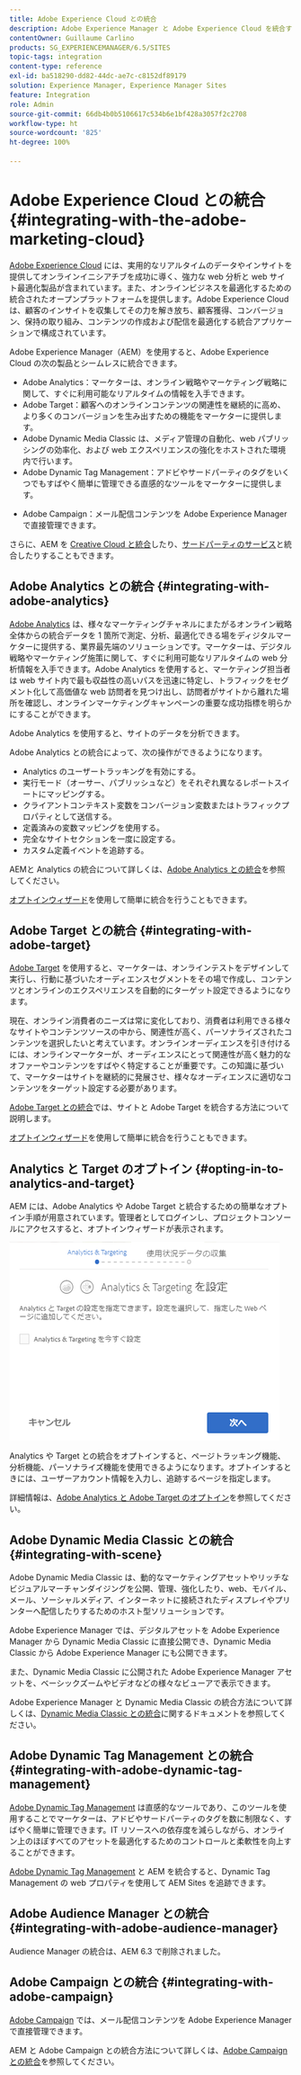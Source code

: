 ```yaml
---
title: Adobe Experience Cloud との統合
description: Adobe Experience Manager と Adobe Experience Cloud を統合する方法について説明します。
contentOwner: Guillaume Carlino
products: SG_EXPERIENCEMANAGER/6.5/SITES
topic-tags: integration
content-type: reference
exl-id: ba518290-dd82-44dc-ae7c-c8152df89179
solution: Experience Manager, Experience Manager Sites
feature: Integration
role: Admin
source-git-commit: 66db4b0b5106617c534b6e1bf428a3057f2c2708
workflow-type: ht
source-wordcount: '825'
ht-degree: 100%

---
```


# Adobe Experience Cloud との統合{#integrating-with-the-adobe-marketing-cloud}

[Adobe Experience Cloud](https://business.adobe.com/products/marketing-cloud/main.html?lang=ja) には、実用的なリアルタイムのデータやインサイトを提供してオンラインイニシアチブを成功に導く、強力な web 分析と web サイト最適化製品が含まれています。また、オンラインビジネスを最適化するための統合されたオープンプラットフォームを提供します。Adobe Experience Cloud は、顧客のインサイトを収集してその力を解き放ち、顧客獲得、コンバージョン、保持の取り組み、コンテンツの作成および配信を最適化する統合アプリケーションで構成されています。

Adobe Experience Manager（AEM）を使用すると、Adobe Experience Cloud の次の製品とシームレスに統合できます。

* Adobe Analytics：マーケターは、オンライン戦略やマーケティング戦略に関して、すぐに利用可能なリアルタイムの情報を入手できます。
* Adobe Target：顧客へのオンラインコンテンツの関連性を継続的に高め、より多くのコンバージョンを生み出すための機能をマーケターに提供します。
* Adobe Dynamic Media Classic は、メディア管理の自動化、web パブリッシングの効率化、および web エクスペリエンスの強化をホストされた環境内で行います。
* Adobe Dynamic Tag Management：アドビやサードパーティのタグをいくつでもすばやく簡単に管理できる直感的なツールをマーケターに提供します。
<!-- Search&Promote is end of life as of September 1, 2022 * Adobe Search&Promote gives marketers the ability to control and optimize the search results on their sites. -->
* Adobe Campaign：メール配信コンテンツを Adobe Experience Manager で直接管理できます。

さらに、AEM を [Creative Cloud と統合](/help/assets/aem-cc-integration-best-practices.md)したり、[サードパーティのサービス](/help/sites-administering/third-party-services.md)と統合したりすることもできます。

## Adobe Analytics との統合 {#integrating-with-adobe-analytics}

[Adobe Analytics](https://business.adobe.com/products/analytics/adobe-analytics.html?lang=ja) は、様々なマーケティングチャネルにまたがるオンライン戦略全体からの統合データを 1 箇所で測定、分析、最適化できる場をディジタルマーケターに提供する、業界最先端のソリューションです。マーケターは、デジタル戦略やマーケティング施策に関して、すぐに利用可能なリアルタイムの web 分析情報を入手できます。Adobe Analytics を使用すると、マーケティング担当者は web サイト内で最も収益性の高いパスを迅速に特定し、トラフィックをセグメント化して高価値な web 訪問者を見つけ出し、訪問者がサイトから離れた場所を確認し、オンラインマーケティングキャンペーンの重要な成功指標を明らかにすることができます。

Adobe Analytics を使用すると、サイトのデータを分析できます。

Adobe Analytics との統合によって、次の操作ができるようになります。

* Analytics のユーザートラッキングを有効にする。
* 実行モード（オーサー、パブリッシュなど）をそれぞれ異なるレポートスイートにマッピングする。
* クライアントコンテキスト変数をコンバージョン変数またはトラフィックプロパティとして送信する。
* 定義済みの変数マッピングを使用する。
* 完全なサイトセクションを一度に設定する。
* カスタム定義イベントを追跡する。

AEMと Analytics の統合について詳しくは、[Adobe Analytics との統合](/help/sites-administering/adobeanalytics.md)を参照してください。

[オプトインウィザード](/help/sites-administering/opt-in.md)を使用して簡単に統合を行うこともできます。

## Adobe Target との統合 {#integrating-with-adobe-target}

[Adobe Target](https://business.adobe.com/products/target/adobe-target.html?lang=ja) を使用すると、マーケターは、オンラインテストをデザインして実行し、行動に基づいたオーディエンスセグメントをその場で作成し、コンテンツとオンラインのエクスペリエンスを自動的にターゲット設定できるようになります。

現在、オンライン消費者のニーズは常に変化しており、消費者は利用できる様々なサイトやコンテンツソースの中から、関連性が高く、パーソナライズされたコンテンツを選択したいと考えています。オンラインオーディエンスを引き付けるには、オンラインマーケターが、オーディエンスにとって関連性が高く魅力的なオファーやコンテンツをすばやく特定することが重要です。この知識に基づいて、マーケターはサイトを継続的に発展させ、様々なオーディエンスに適切なコンテンツをターゲット設定する必要があります。

[Adobe Target との統合](/help/sites-administering/target.md)では、サイトと Adobe Target を統合する方法について説明します。

[オプトインウィザード](/help/sites-administering/opt-in.md)を使用して簡単に統合を行うこともできます。

## Analytics と Target のオプトイン {#opting-in-to-analytics-and-target}

AEM には、Adobe Analytics や Adobe Target と統合するための簡単なオプトイン手順が用意されています。管理者としてログインし、プロジェクトコンソールにアクセスすると、オプトインウィザードが表示されます。

![chlimage_1-107](assets/chlimage_1-107a.png)

Analytics や Target との統合をオプトインすると、ページトラッキング機能、分析機能、パーソナライズ機能を使用できるようになります。オプトインするときには、ユーザーアカウント情報を入力し、追跡するページを指定します。

詳細情報は、[Adobe Analytics と Adobe Target のオプトイン](/help/sites-administering/opt-in.md)を参照してください。

## Adobe Dynamic Media Classic との統合 {#integrating-with-scene}

Adobe Dynamic Media Classic は、動的なマーケティングアセットやリッチなビジュアルマーチャンダイジングを公開、管理、強化したり、web、モバイル、メール、ソーシャルメディア、インターネットに接続されたディスプレイやプリンターへ配信したりするためのホスト型ソリューションです。

Adobe Experience Manager では、デジタルアセットを Adobe Experience Manager から Dynamic Media Classic に直接公開でき、Dynamic Media Classic から Adobe Experience Manager にも公開できます。

また、Dynamic Media Classic に公開された Adobe Experience Manager アセットを、ベーシックズームやビデオなどの様々なビューアで表示できます。

Adobe Experience Manager と Dynamic Media Classic の統合方法について詳しくは、[Dynamic Media Classic との統合](/help/sites-administering/scene7.md)に関するドキュメントを参照してください。

## Adobe Dynamic Tag Management との統合 {#integrating-with-adobe-dynamic-tag-management}

[Adobe Dynamic Tag Management](https://business.adobe.com/products/experience-platform/adobe-experience-platform.html?lang=ja) は直感的なツールであり、このツールを使用することでマーケターは、アドビやサードパーティのタグを数に制限なく、すばやく簡単に管理できます。IT リソースへの依存度を減らしながら、オンライン上のほぼすべてのアセットを最適化するためのコントロールと柔軟性を向上することができます。

[Adobe Dynamic Tag Management](/help/sites-administering/dtm.md) と AEM を統合すると、Dynamic Tag Management の web プロパティを使用して AEM Sites を追跡できます。

## Adobe Audience Manager との統合 {#integrating-with-adobe-audience-manager}

Audience Manager の統合は、AEM 6.3 で削除されました。

<!-- Search&Promote is end of life as of September 1, 2022 ## Integrating with Search&Promote {#integrating-with-search-promote} -->

<!-- Search&Promote is end of life as of September 1, 2022 Adobe Search&Promote enables marketers to optimizehow visitors browse, find, compare, and select relevant products and content on web and mobile sites. Businesses can easily promote priority items based on business objectives and visitor intent, and automate merchandising and promotions activity via KPI-based triggers or metrics. -->

<!-- Search&Promote is end of life as of September 1, 2022 Adobe Search&Promote is a reliable and scalable hosted site search application, capable of scaling to millions of pages or products, for heavily visited online businesses ranging from retail to news sites. It offers unprecedented levels of marketer control and metrics-based relevance. -->

<!-- Search&Promote is end of life as of September 1, 2022 For information about integrating AEM and Search&Promote, see [Integrating with Adobe Search&Promote](/help/sites-administering/search-and-promote.md). -->

## Adobe Campaign との統合 {#integrating-with-adobe-campaign}

[Adobe Campaign](https://business.adobe.com/products/campaign/adobe-campaign.html?lang=ja) では、メール配信コンテンツを Adobe Experience Manager で直接管理できます。

AEM と Adobe Campaign との統合方法について詳しくは、[Adobe Campaign との統合](/help/sites-administering/campaignstandard.md)を参照してください。
